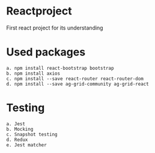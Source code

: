 # Reactproject
First react project for its understanding

# Used packages
    a. npm install react-bootstrap bootstrap
    b. npm install axios
    c. npm install --save react-router react-router-dom
    d. npm install --save ag-grid-community ag-grid-react

# Testing
    a. Jest
    b. Mocking
    c. Snapshot testing
    d. Redux
    e. Jest matcher
